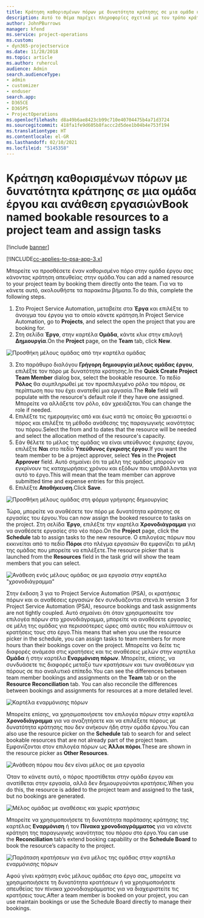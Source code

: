 ```yaml
---
title: Κράτηση καθορισμένων πόρων με δυνατότητα κράτησης σε μια ομάδα έργου και ανάθεση εργασιών
description: Αυτό το θέμα παρέχει πληροφορίες σχετικά με τον τρόπο κράτησης καθορισμένων πόρων σε ομάδες εργασίας και την ανάθεσή τους σε εργασίες.
author: JohnPBurrows
manager: kfend
ms.service: project-operations
ms.custom:
- dyn365-projectservice
ms.date: 11/28/2018
ms.topic: article
ms.author: ruhercul
audience: Admin
search.audienceType:
- admin
- customizer
- enduser
search.app:
- D365CE
- D365PS
- ProjectOperations
ms.openlocfilehash: d8a49b6ae8423cb99c710e40704475b4a71d3724
ms.sourcegitcommit: 418fa1fe9d605b8faccc2d5dee1b04b4e753f194
ms.translationtype: HT
ms.contentlocale: el-GR
ms.lasthandoff: 02/10/2021
ms.locfileid: "5145358"
---
```

# <a name="book-named-bookable-resources-to-a-project-team-and-assign-tasks"></a><span data-ttu-id="8cdd0-103">Κράτηση καθορισμένων πόρων με δυνατότητα κράτησης σε μια ομάδα έργου και ανάθεση εργασιών</span><span class="sxs-lookup"><span data-stu-id="8cdd0-103">Book named bookable resources to a project team and assign tasks</span></span> 

[!include [banner](../includes/psa-now-project-operations.md)]

[!INCLUDE[cc-applies-to-psa-app-3.x](../includes/cc-applies-to-psa-app-3x.md)]

<span data-ttu-id="8cdd0-104">Μπορείτε να προσθέσετε έναν καθορισμένο πόρο στην ομάδα έργου σας κάνοντας κράτηση απευθείας στην ομάδα.</span><span class="sxs-lookup"><span data-stu-id="8cdd0-104">You can  add a named resource to your project team by booking them directly onto the team.</span></span> <span data-ttu-id="8cdd0-105">Για να το κάνετε αυτό, ακολουθήστε τα παρακάτω βήματα.</span><span class="sxs-lookup"><span data-stu-id="8cdd0-105">To do this, complete the following steps.</span></span>

1. <span data-ttu-id="8cdd0-106">Στο Project Service Automation, μεταβείτε στα **Έργα** και επιλέξτε το άνοιγμα του έργου για το οποίο κάνετε κράτηση.</span><span class="sxs-lookup"><span data-stu-id="8cdd0-106">In  Project Service Automation, go to **Projects**, and select the open the project that you are booking for.</span></span>
2. <span data-ttu-id="8cdd0-107">Στη σελίδα **Έργο**, στην καρτέλα **Ομάδα**, κάντε κλικ στην επιλογή **Δημιουργία**.</span><span class="sxs-lookup"><span data-stu-id="8cdd0-107">On the **Project** page, on the **Team** tab, click **New**.</span></span> 

![Προσθήκη μέλους ομάδας από την καρτέλα ομάδας](media/RM-how-to-1.png)

3. <span data-ttu-id="8cdd0-109">Στο παράθυρο διαλόγου **Γρήγορη δημιουργία μέλους ομάδας έργου**, επιλέξτε τον πόρο με δυνατότητα κράτησης.</span><span class="sxs-lookup"><span data-stu-id="8cdd0-109">In the **Quick Create Project Team Member** dialog box, select the bookable resource.</span></span> <span data-ttu-id="8cdd0-110">Το πεδίο **Ρόλος** θα συμπληρωθεί με τον προεπιλεγμένο ρόλο του πόρου, σε περίπτωση που του έχει ανατεθεί μια εργασία.</span><span class="sxs-lookup"><span data-stu-id="8cdd0-110">The **Role** field will populate with the resource's default role if they have one assigned.</span></span> <span data-ttu-id="8cdd0-111">Μπορείτε να αλλάξετε τον ρόλο, εάν χρειάζεται.</span><span class="sxs-lookup"><span data-stu-id="8cdd0-111">You can change the role if needed.</span></span> 
4. <span data-ttu-id="8cdd0-112">Επιλέξτε τις ημερομηνίες από και έως κατά τις οποίες θα χρειαστεί ο πόρος και επιλέξτε τη μέθοδο ανάθεσης της παραγωγικής ικανότητας του πόρου.</span><span class="sxs-lookup"><span data-stu-id="8cdd0-112">Select the from and to dates that the resource will be needed and select the allocation method of the resource's capacity.</span></span> 
5. <span data-ttu-id="8cdd0-113">Εάν θέλετε το μέλος της ομάδας να είναι υπεύθυνος έγκρισης έργου, επιλέξτε **Ναι** στο πεδίο **Υπεύθυνος έγκρισης έργου**.</span><span class="sxs-lookup"><span data-stu-id="8cdd0-113">If you want the team member to be a project approver, select **Yes** in the **Project Approver** field.</span></span> <span data-ttu-id="8cdd0-114">Αυτό σημαίνει ότι τα μέλη της ομάδας μπορούν να εγκρίνουν τις καταχωρήσεις χρόνου και εξόδων που υποβάλλονται για αυτό το έργο.</span><span class="sxs-lookup"><span data-stu-id="8cdd0-114">This will mean that the team member can approve submitted time and expense entries for this project.</span></span> 
6. <span data-ttu-id="8cdd0-115">Επιλέξτε **Αποθήκευση**.</span><span class="sxs-lookup"><span data-stu-id="8cdd0-115">Click **Save**.</span></span>

![Προσθήκη μέλους ομάδας στη φόρμα γρήγορης δημιουργίας](media/RM-how-to-2.png)


<span data-ttu-id="8cdd0-117">Τώρα, μπορείτε να αναθέσετε τον πόρο με δυνατότητα κράτησης σε εργασίες του έργου.</span><span class="sxs-lookup"><span data-stu-id="8cdd0-117">You can now assign the booked resource to tasks on the project.</span></span> <span data-ttu-id="8cdd0-118">Στη σελίδα **Έργο**, επιλέξτε την καρτέλα **Χρονοδιάγραμμα** για να αναθέσετε εργασίες στο νέο πόρο.</span><span class="sxs-lookup"><span data-stu-id="8cdd0-118">On the **Project** page, click the **Schedule** tab to assign tasks to the new resource.</span></span> <span data-ttu-id="8cdd0-119">Ο επιλογέας πόρων που εκκινείται από το πεδίο **Πόροι** στο πλέγμα εργασιών θα εμφανίζει τα μέλη της ομάδας που μπορείτε να επιλέξετε.</span><span class="sxs-lookup"><span data-stu-id="8cdd0-119">The resource picker that is launched from the **Resources** field in the task grid will show the team members that you can select.</span></span>

![Ανάθεση ενός μέλους ομάδας σε μια εργασία στην καρτέλα "χρονοδιάγραμμα"](media/RM-how-to-3.png)

<span data-ttu-id="8cdd0-121">Στην έκδοση 3 για το Project Service Automation (PSA), οι κρατήσεις πόρων και οι αναθέσεις εργασιών δεν συνδυάζονται στενά.</span><span class="sxs-lookup"><span data-stu-id="8cdd0-121">In version 3 for Project Service Automation (PSA), resource bookings and task assignments are not tightly coupled.</span></span> <span data-ttu-id="8cdd0-122">Αυτό σημαίνει ότι όταν χρησιμοποιείτε τον επιλογέα πόρων στο χρονοδιάγραμμα, μπορείτε να αναθέσετε εργασίες σε μέλη της ομάδας για περισσότερες ώρες από αυτές που καλύπτουν οι κρατήσεις τους στο έργο.</span><span class="sxs-lookup"><span data-stu-id="8cdd0-122">This means that when you use the resource picker in the schedule, you can assign tasks to team members for more hours than their bookings cover on the project.</span></span>
<span data-ttu-id="8cdd0-123">Μπορείτε να δείτε τις διαφορές ανάμεσα στις κρατήσεις και τις αναθέσεις μελών στην καρτέλα **Ομάδα** ή στην καρτέλα **Εναρμόνιση πόρων**. Μπορείτε, επίσης, να συνδυάσετε τις διαφορές μεταξύ των κρατήσεων και των αναθέσεων για πόρους σε πιο αναλυτικό επίπεδο.</span><span class="sxs-lookup"><span data-stu-id="8cdd0-123">You can see the differences between team member bookings and assignments on the **Team** tab or on the **Resource Reconciliation** tab. You can also reconcile the differences between bookings and assignments for resources at a more detailed level.</span></span>

![Καρτέλα εναρμόνισης πόρων](media/RM-how-to-4.png)

<span data-ttu-id="8cdd0-125">Μπορείτε επίσης, να χρησιμοποιήσετε τον επιλογέα πόρων στην καρτέλα **Χρονοδιάγραμμα** για να αναζητήσετε και να επιλέξετε πόρους με δυνατότητα κράτησης που δεν ανήκουν ήδη στην ομάδα έργου.</span><span class="sxs-lookup"><span data-stu-id="8cdd0-125">You can also use the resource picker on the **Schedule** tab to search for and select bookable resources that are not already part of the project team.</span></span> <span data-ttu-id="8cdd0-126">Εμφανίζονται στον επιλογέα πόρων ως **Άλλοι πόροι**.</span><span class="sxs-lookup"><span data-stu-id="8cdd0-126">These are shown in the resource picker as **Other Resources**.</span></span>

![Ανάθεση πόρου που δεν είναι μέλος σε μια εργασία](media/RM-how-to-5.png)

<span data-ttu-id="8cdd0-128">Όταν το κάνετε αυτό, ο πόρος προστίθεται στην ομάδα έργου και ανατίθεται στην εργασία, αλλά δεν δημιουργούνται κρατήσεις.</span><span class="sxs-lookup"><span data-stu-id="8cdd0-128">When you do this, the resource is added to the project team and assigned to the task, but no bookings are generated.</span></span>

![Μέλος ομάδας με αναθέσεις και χωρίς κρατήσεις](media/RM-how-to-6.png)

<span data-ttu-id="8cdd0-130">Μπορείτε να χρησιμοποιήσετε τη δυνατότητα παράτασης κράτησης της καρτέλας **Εναρμόνιση** ή τον **Πίνακα χρονοδιαγράμματος** για να κάνετε κράτηση της παραγωγικής ικανότητας του πόρου στο έργο.</span><span class="sxs-lookup"><span data-stu-id="8cdd0-130">You can use the **Reconciliation** tab’s extend booking capability or the **Schedule Board** to book the resource’s capacity to the project.</span></span>

![Παράταση κρατήσεων για ένα μέλος της ομάδας στην καρτέλα εναρμόνισης πόρων](media/RM-how-to-7.png)

<span data-ttu-id="8cdd0-132">Αφού γίνει κράτηση ενός μέλους ομάδας στο έργο σας, μπορείτε να χρησιμοποιήσετε τη δυνατότητα κρατήσεων ή να χρησιμοποιήσετε απευθείας τον πίνακα χρονοδιαγράμματος για να διαχειριστείτε τις κρατήσεις τους.</span><span class="sxs-lookup"><span data-stu-id="8cdd0-132">After a team member is booked on your project, you can use maintain bookings or use the Schedule Board directly to manage their bookings.</span></span>
